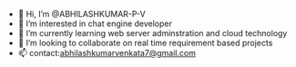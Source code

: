 - 👋 Hi, I’m @ABHILASHKUMAR-P-V
- 👀 I’m interested in chat engine developer
- 🌱 I’m currently learning web server adminstration and cloud technology
- 💞️ I’m looking to collaborate on real time requirement based projects 
- 📫 contact:abhilashkumarvenkata7@gmail.com

<!---
ABHILASHKUMAR-P-V/ABHILASHKUMAR-P-V is a ✨ special ✨ repository because its `README.md` (this file) appears on your GitHub profile.
You can click the Preview link to take a look at your changes.
--->
